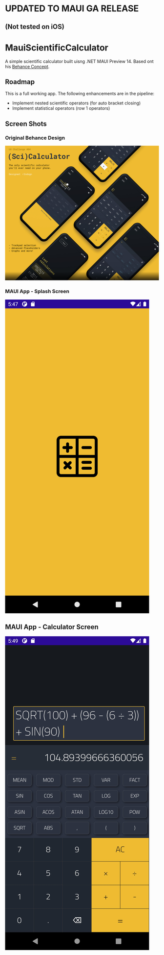 # UPDATED TO MAUI GA RELEASE
## (Not tested on iOS)


# MauiScientificCalculator
A simple scientific calculator built uisng .NET MAUI Preview 14. Based ont his [Behance Concept](https://www.behance.net/gallery/79810231/UIUX-Challenge-04-05-Calculator-App-Icon). 

## Roadmap
This is a full working app. The following enhancements are in the pipeline:
* Implement nested scientific operators (for auto bracket closing)
* Implement statistical operators (row 1 operators)

## Screen Shots
### Original Behance Design
![Original Behance Design](Behance_Concept.png)

### MAUI App - Splash Screen
![MAUI App - Splash Screen](SplashScreen.png)

## MAUI App - Calculator Screen
![MAUI App - Calculator Screen](CalcScreen.png)
